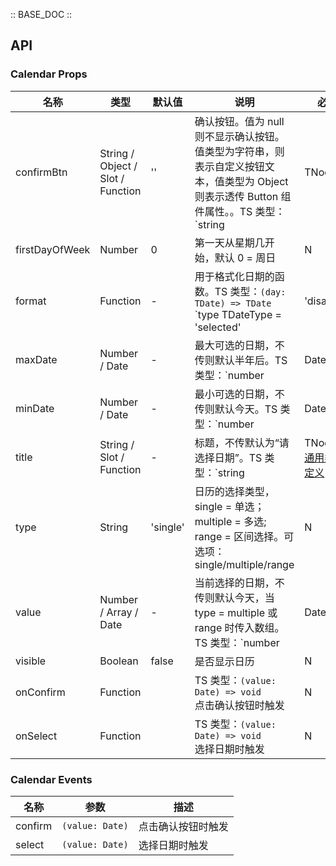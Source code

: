 :: BASE_DOC ::

## API
### Calendar Props

名称 | 类型 | 默认值 | 说明 | 必传
-- | -- | -- | -- | --
confirmBtn | String / Object / Slot / Function | '' | 确认按钮。值为 null 则不显示确认按钮。值类型为字符串，则表示自定义按钮文本，值类型为 Object 则表示透传 Button 组件属性。。TS 类型：`string | TNode | ButtonProps | null`，[Button API Documents](./button?tab=api)。[通用类型定义](https://github.com/Tencent/tdesign-mobile-vue/blob/develop/src/common.ts)。[详细类型定义](https://github.com/Tencent/tdesign-mobile-vue/tree/develop/src/calendar/type.ts) | N
firstDayOfWeek | Number | 0 | 第一天从星期几开始，默认 0 = 周日 | N
format | Function | - | 用于格式化日期的函数。TS 类型：`(day: TDate) => TDate` `type TDateType = 'selected' | 'disabled' | 'start' | 'centre' | 'end' | ''; ` `interface TDate { date: Date; day: number; type: TDateType; className?: string; prefix?: string; suffix?: string; }`。[详细类型定义](https://github.com/Tencent/tdesign-mobile-vue/tree/develop/src/calendar/type.ts) | N
maxDate | Number / Date | - | 最大可选的日期，不传则默认半年后。TS 类型：`number | Date` | N
minDate | Number / Date | - | 最小可选的日期，不传则默认今天。TS 类型：`number | Date` | N
title | String / Slot / Function | - | 标题，不传默认为“请选择日期”。TS 类型：`string | TNode`。[通用类型定义](https://github.com/Tencent/tdesign-mobile-vue/blob/develop/src/common.ts) | N
type | String | 'single' | 日历的选择类型，single = 单选；multiple = 多选; range = 区间选择。可选项：single/multiple/range | N
value | Number / Array / Date | - | 当前选择的日期，不传则默认今天，当 type = multiple 或 range 时传入数组。TS 类型：`number | Date | TCalendarValue[] ` `type TCalendarValue = number | Date`。[详细类型定义](https://github.com/Tencent/tdesign-mobile-vue/tree/develop/src/calendar/type.ts) | N
visible | Boolean | false | 是否显示日历 | N
onConfirm | Function |  | TS 类型：`(value: Date) => void`<br/>点击确认按钮时触发 | N
onSelect | Function |  | TS 类型：`(value: Date) => void`<br/>选择日期时触发 | N

### Calendar Events

名称 | 参数 | 描述
-- | -- | --
confirm | `(value: Date)` | 点击确认按钮时触发
select | `(value: Date)` | 选择日期时触发
